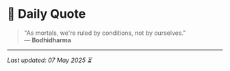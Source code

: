 # 📜 Daily Quote

> "As mortals, we're ruled by conditions, not by ourselves."  
> — **Bodhidharma**

---

_Last updated: 07 May 2025 ⏳_
